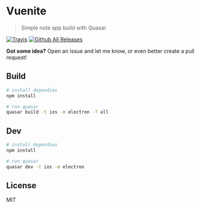 # Vuenite

> Simple note app build with Quasar.

[![Travis](https://img.shields.io/travis/ExNG/vuenite.svg)](https://travis-ci.org/ExNG/vuenite) [![Github All Releases](https://img.shields.io/github/downloads/ExNG/vuenite/total.svg)](http://github.com/ExNG/vuenite)

**Got some idea?** Open an issue and let me know, or even better create a pull request!

## Build

```bash
# install dependies
npm install

# run quasar
quasar build -t ios -m electron -T all
```

## Dev

```bash
# install dependies
npm install

# run quasar
quasar dev -t ios -m electron
```

## License

MIT
